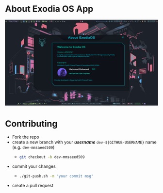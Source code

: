 # About Exodia OS App

![](./preview.png)

# Contributing

- Fork the repo
- create a new branch with your **_username_** `dev-${GITHUB-USERNAME}` name (e.g. `dev-mmsaeed509`)
  - ```bash
    git checkout -b dev-mmsaeed509
    ```
- commit your changes
  - ```bash
    ./git-push.sh -m "your commit msg"
    ```
- create a pull request
